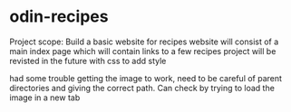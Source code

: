# odin-recipes
Project scope: Build a basic website for recipes
website will consist of a main index page which will contain links to a few recipes
project will be revisted in the future with css to add style

had some trouble getting the image to work, need to be careful of parent directories and giving the correct path. Can check by trying to load the image in a new tab
<!-- <figcaption> for adding a caption under the image>
